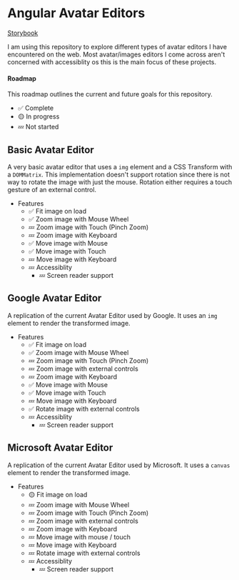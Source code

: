 # Angular Avatar Editors

[Storybook](https://andrewalderson.github.io/angular-avatar-editors/)

I am using this repository to explore different types of avatar editors I have encountered on the web. Most avatar/images editors I come across aren't concerned with accessiblity os this is the main focus of these projects.

#### Roadmap

This roadmap outlines the current and future goals for this repository.

- ✅ Complete
- 🟡 In progress
- 💤 Not started

## Basic Avatar Editor

A very basic avatar editor that uses a `img` element and a CSS Transform with a `DOMMatrix`. This implementation doesn't support rotation since there is not way to rotate the image with just the mouse. Rotation either requires a touch gesture of an external control.

- Features
  - ✅ Fit image on load
  - ✅ Zoom image with Mouse Wheel
  - 💤 Zoom image with Touch (Pinch Zoom)
  - 💤 Zoom image with Keyboard
  - ✅ Move image with Mouse
  - ✅ Move image with Touch
  - 💤 Move image with Keyboard
  - 💤 Accessiblity
    - 💤 Screen reader support

## Google Avatar Editor

A replication of the current Avatar Editor used by Google. It uses an `img` element to render the transformed image.

- Features
  - ✅ Fit image on load
  - ✅ Zoom image with Mouse Wheel
  - 💤 Zoom image with Touch (Pinch Zoom)
  - 💤 Zoom image with external controls
  - 💤 Zoom image with Keyboard
  - ✅ Move image with Mouse
  - ✅ Move image with Touch
  - 💤 Move image with Keyboard
  - ✅ Rotate image with external controls
  - 💤 Accessiblity
    - 💤 Screen reader support

## Microsoft Avatar Editor

A replication of the current Avatar Editor used by Microsoft. It uses a `canvas` element to render the transformed image.

- Features
  - 🟡 Fit image on load
  - 💤 Zoom image with Mouse Wheel
  - 💤 Zoom image with Touch (Pinch Zoom)
  - 💤 Zoom image with external controls
  - 💤 Zoom image with Keyboard
  - 💤 Move image with mouse / touch
  - 💤 Move image with Keyboard
  - 💤 Rotate image with external controls
  - 💤 Accessiblity
    - 💤 Screen reader support
